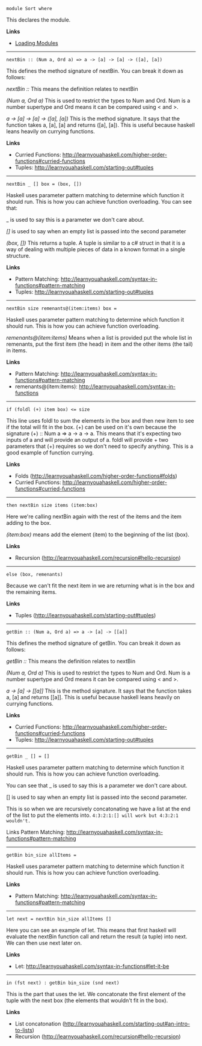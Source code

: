 ```
module Sort where
```

This declares the module.

**Links**
* [Loading Modules](http://learnyouahaskell.com/modules#loading-modules)

---

```
nextBin	:: (Num a, Ord a) => a -> [a] -> [a] -> ([a], [a])
```

This defines the method signature of nextBin. You can break it down as follows:

_nextBin ::_ This means the definition relates to nextBin
		
_(Num a, Ord a)_ This is used to restrict the types to Num and Ord. Num is a number supertype and Ord means it can be compared using < and >.

_a -> [a] -> [a] -> ([a], [a])_ This is the method signature. It says that the function takes a, [a], [a] and returns ([a], [a]). This is useful because haskell leans heavily on currying functions.

**Links**
* Curried Functions: http://learnyouahaskell.com/higher-order-functions#curried-functions
* Tuples: http://learnyouahaskell.com/starting-out#tuples

---

```
nextBin _ [] box = (box, [])
```

Haskell uses parameter pattern matching to determine which function it should run. This is how you can achieve function overloading. You can see that:

_ is used to say this is a parameter we don't care about.

_[]_ is used to say when an empty list is passed into the second parameter

_(box, [])_ This returns a tuple. A tuple is similar to a c# struct in that it is a way of dealing with multiple pieces of data in a known format in a single structure.

**Links**
* Pattern Matching: http://learnyouahaskell.com/syntax-in-functions#pattern-matching
* Tuples: http://learnyouahaskell.com/starting-out#tuples

---

```
nextBin size remenants@(item:items) box = 
```

Haskell uses parameter pattern matching to determine which function it should run. This is how you can achieve function overloading.

_remenants@(item:items)_ Means when a list is provided put the whole list in remenants, put the first item (the head) in item and the other items (the tail) in items.

**Links**
* Pattern Matching: http://learnyouahaskell.com/syntax-in-functions#pattern-matching
* remenants@(item:items): http://learnyouahaskell.com/syntax-in-functions

---

```
if (foldl (+) item box) <= size
```

This line uses foldl to sum the elements in the box and then new item to see if the total will fit in the box.
(+) can be used on it's own because the signature (+) :: Num a => a -> a -> a. This means that it's expecting two inputs of a and will provide an output of a. foldl will provide + two parameters that (+) requires so we don't need to specify anything. This is a good example of function currying.

**Links**
* Folds (http://learnyouahaskell.com/higher-order-functions#folds)
* Curried Functions: http://learnyouahaskell.com/higher-order-functions#curried-functions

---

```
then nextBin size items (item:box)
```

Here we're calling nextBin again with the rest of the items and the item adding to the box.

_(item:box)_ means add the element (item) to the beginning of the list (box).

**Links**
* Recursion (http://learnyouahaskell.com/recursion#hello-recursion) 

---

```
else (box, remenants)
```

Because we can't fit the next item in we are returning what is in the box and the remaining items.

**Links**
* Tuples (http://learnyouahaskell.com/starting-out#tuples)

---

```
getBin :: (Num a, Ord a) => a -> [a] -> [[a]]
```

This defines the method signature of getBin. You can break it down as follows:

_getBin ::_ This means the definition relates to nextBin

_(Num a, Ord a)_ This is used to restrict the types to Num and Ord. Num is a number supertype and Ord means it can be compared using < and >.

_a -> [a] -> [[a]]_ This is the method signature. It says that the function takes a, [a] and returns [[a]]. This is useful because haskell leans heavily on currying functions.

**Links**
* Curried Functions: http://learnyouahaskell.com/higher-order-functions#curried-functions
* Tuples: http://learnyouahaskell.com/starting-out#tuples

---

```
getBin _ [] = []
```

Haskell uses parameter pattern matching to determine which function it should run. This is how you can achieve function overloading.

You can see that _ is used to say this is a parameter we don't care about.

[] is used to say when an empty list is passed into the second parameter.

This is so when we are recursively concatonating we have a list at the end of the list to put the elements into.
```4:3:2:1:[] will work but 4:3:2:1 wouldn't.```

Links
	Pattern Matching: http://learnyouahaskell.com/syntax-in-functions#pattern-matching

---

```
getBin bin_size allItems = 
```

Haskell uses parameter pattern matching to determine which function it should run. This is how you can achieve function overloading.

**Links**
* Pattern Matching: http://learnyouahaskell.com/syntax-in-functions#pattern-matching

---

```
let next = nextBin bin_size	allItems []
```

Here you can see an example of let. This means that first haskell will evaluate the nextBin function call and return the result (a tuple) into next. We can then use next later on.

**Links**
* Let: http://learnyouahaskell.com/syntax-in-functions#let-it-be

---

```
in (fst next) : getBin bin_size (snd next)
```

This is the part that uses the let.
We concatonate the first element of the tuple with the next box (the elements that wouldn't fit in the box).

**Links**
* List concatonation (http://learnyouahaskell.com/starting-out#an-intro-to-lists)
* Recursion (http://learnyouahaskell.com/recursion#hello-recursion)
